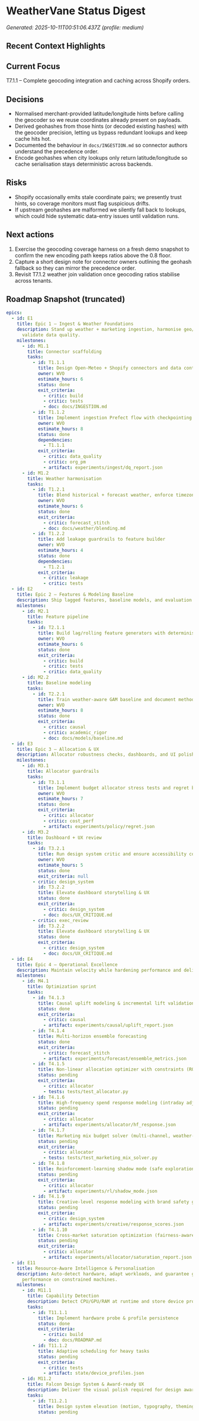 # WeatherVane Status Digest
_Generated: 2025-10-11T00:51:06.437Z (profile: medium)_

## Recent Context Highlights
## Current Focus
T7.1.1 – Complete geocoding integration and caching across Shopify orders.

## Decisions
- Normalised merchant-provided latitude/longitude hints before calling the geocoder so we reuse coordinates already present on payloads.
- Derived geohashes from those hints (or decoded existing hashes) with the geocoder precision, letting us bypass redundant lookups and keep cache hits hot.
- Documented the behaviour in `docs/INGESTION.md` so connector authors understand the precedence order.
- Encode geohashes when city lookups only return latitude/longitude so cache serialisation stays deterministic across backends.

## Risks
- Shopify occasionally emits stale coordinate pairs; we presently trust hints, so coverage monitors must flag suspicious drifts.
- If upstream geohashes are malformed we silently fall back to lookups, which could hide systematic data-entry issues until validation runs.

## Next actions
1. Exercise the geocoding coverage harness on a fresh demo snapshot to confirm the new encoding path keeps ratios above the 0.8 floor.
2. Capture a short design note for connector owners outlining the geohash fallback so they can mirror the precedence order.
3. Revisit T7.1.2 weather join validation once geocoding ratios stabilise across tenants.

## Roadmap Snapshot (truncated)
```yaml
epics:
  - id: E1
    title: Epic 1 — Ingest & Weather Foundations
    description: Stand up weather + marketing ingestion, harmonise geo/time, and
      validate data quality.
    milestones:
      - id: M1.1
        title: Connector scaffolding
        tasks:
          - id: T1.1.1
            title: Design Open-Meteo + Shopify connectors and data contracts
            owner: WVO
            estimate_hours: 6
            status: done
            exit_criteria:
              - critic: build
              - critic: tests
              - doc: docs/INGESTION.md
          - id: T1.1.2
            title: Implement ingestion Prefect flow with checkpointing
            owner: WVO
            estimate_hours: 8
            status: done
            dependencies:
              - T1.1.1
            exit_criteria:
              - critic: data_quality
              - critic: org_pm
              - artifact: experiments/ingest/dq_report.json
      - id: M1.2
        title: Weather harmonisation
        tasks:
          - id: T1.2.1
            title: Blend historical + forecast weather, enforce timezone alignment
            owner: WVO
            estimate_hours: 6
            status: done
            exit_criteria:
              - critic: forecast_stitch
              - doc: docs/weather/blending.md
          - id: T1.2.2
            title: Add leakage guardrails to feature builder
            owner: WVO
            estimate_hours: 4
            status: done
            dependencies:
              - T1.2.1
            exit_criteria:
              - critic: leakage
              - critic: tests
  - id: E2
    title: Epic 2 — Features & Modeling Baseline
    description: Ship lagged features, baseline models, and evaluation harness.
    milestones:
      - id: M2.1
        title: Feature pipeline
        tasks:
          - id: T2.1.1
            title: Build lag/rolling feature generators with deterministic seeds
            owner: WVO
            estimate_hours: 6
            status: done
            exit_criteria:
              - critic: build
              - critic: tests
              - critic: data_quality
      - id: M2.2
        title: Baseline modeling
        tasks:
          - id: T2.2.1
            title: Train weather-aware GAM baseline and document methodology
            owner: WVO
            estimate_hours: 8
            status: done
            exit_criteria:
              - critic: causal
              - critic: academic_rigor
              - doc: docs/models/baseline.md
  - id: E3
    title: Epic 3 — Allocation & UX
    description: Allocator robustness checks, dashboards, and UI polish.
    milestones:
      - id: M3.1
        title: Allocator guardrails
        tasks:
          - id: T3.1.1
            title: Implement budget allocator stress tests and regret bounds
            owner: WVO
            estimate_hours: 7
            status: done
            exit_criteria:
              - critic: allocator
              - critic: cost_perf
              - artifact: experiments/policy/regret.json
      - id: M3.2
        title: Dashboard + UX review
        tasks:
          - id: T3.2.1
            title: Run design system critic and ensure accessibility coverage
            owner: WVO
            estimate_hours: 5
            status: done
            exit_criteria: null
          - critic: design_system
            id: T3.2.2
            title: Elevate dashboard storytelling & UX
            status: done
            exit_criteria:
              - critic: design_system
              - doc: docs/UX_CRITIQUE.md
          - critic: exec_review
            id: T3.2.2
            title: Elevate dashboard storytelling & UX
            status: done
            exit_criteria:
              - critic: design_system
              - doc: docs/UX_CRITIQUE.md
  - id: E4
    title: Epic 4 — Operational Excellence
    description: Maintain velocity while hardening performance and delivery processes.
    milestones:
      - id: M4.1
        title: Optimization sprint
        tasks:
          - id: T4.1.3
            title: Causal uplift modeling & incremental lift validation
            status: done
            exit_criteria:
              - critic: causal
              - artifact: experiments/causal/uplift_report.json
          - id: T4.1.4
            title: Multi-horizon ensemble forecasting
            status: done
            exit_criteria:
              - critic: forecast_stitch
              - artifact: experiments/forecast/ensemble_metrics.json
          - id: T4.1.5
            title: Non-linear allocation optimizer with constraints (ROAS, spend caps)
            status: pending
            exit_criteria:
              - critic: allocator
              - tests: tests/test_allocator.py
          - id: T4.1.6
            title: High-frequency spend response modeling (intraday adjustments)
            status: pending
            exit_criteria:
              - critic: allocator
              - artifact: experiments/allocator/hf_response.json
          - id: T4.1.7
            title: Marketing mix budget solver (multi-channel, weather-aware)
            status: pending
            exit_criteria:
              - critic: allocator
              - tests: tests/test_marketing_mix_solver.py
          - id: T4.1.8
            title: Reinforcement-learning shadow mode (safe exploration)
            status: pending
            exit_criteria:
              - critic: allocator
              - artifact: experiments/rl/shadow_mode.json
          - id: T4.1.9
            title: Creative-level response modeling with brand safety guardrails
            status: pending
            exit_criteria:
              - critic: design_system
              - artifact: experiments/creative/response_scores.json
          - id: T4.1.10
            title: Cross-market saturation optimization (fairness-aware)
            status: pending
            exit_criteria:
              - critic: allocator
              - artifact: experiments/allocator/saturation_report.json
  - id: E11
    title: Resource-Aware Intelligence & Personalisation
    description: Auto-detect hardware, adapt workloads, and guarantee great
      performance on constrained machines.
    milestones:
      - id: M11.1
        title: Capability Detection
        description: Detect CPU/GPU/RAM at runtime and store device profiles.
        tasks:
          - id: T11.1.1
            title: Implement hardware probe & profile persistence
            status: done
            exit_criteria:
              - critic: build
              - doc: docs/ROADMAP.md
          - id: T11.1.2
            title: Adaptive scheduling for heavy tasks
            status: pending
            exit_criteria:
              - critic: tests
              - artifact: state/device_profiles.json
      - id: M11.2
        title: Falcon Design System & Award-ready UX
        description: Deliver the visual polish required for design award recognition.
        tasks:
          - id: T11.2.1
            title: Design system elevation (motion, typography, theming)
            status: pending
```

